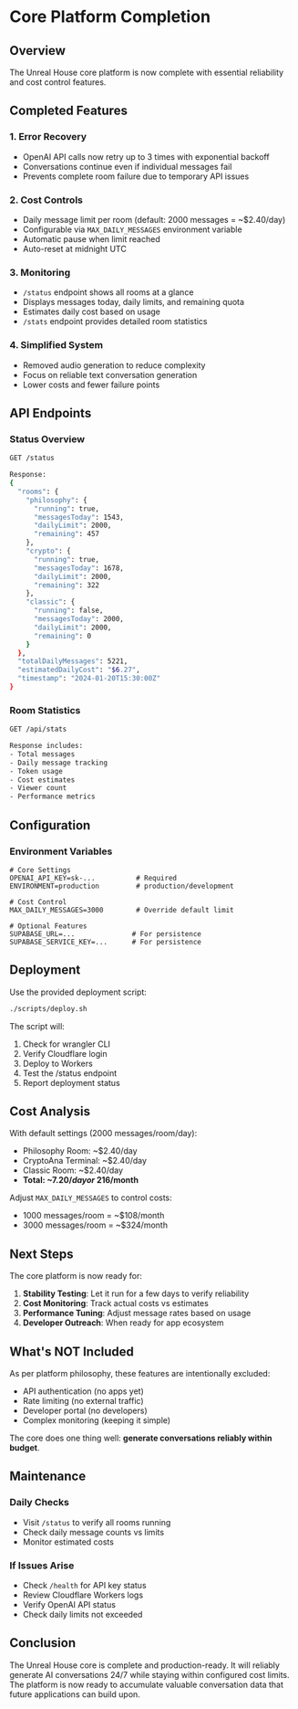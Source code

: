 # Core Platform Completion

## Overview

The Unreal House core platform is now complete with essential reliability and cost control features.

## Completed Features

### 1. Error Recovery
- OpenAI API calls now retry up to 3 times with exponential backoff
- Conversations continue even if individual messages fail
- Prevents complete room failure due to temporary API issues

### 2. Cost Controls
- Daily message limit per room (default: 2000 messages = ~$2.40/day)
- Configurable via `MAX_DAILY_MESSAGES` environment variable
- Automatic pause when limit reached
- Auto-reset at midnight UTC

### 3. Monitoring
- `/status` endpoint shows all rooms at a glance
- Displays messages today, daily limits, and remaining quota
- Estimates daily cost based on usage
- `/stats` endpoint provides detailed room statistics

### 4. Simplified System
- Removed audio generation to reduce complexity
- Focus on reliable text conversation generation
- Lower costs and fewer failure points

## API Endpoints

### Status Overview
```bash
GET /status

Response:
{
  "rooms": {
    "philosophy": {
      "running": true,
      "messagesToday": 1543,
      "dailyLimit": 2000,
      "remaining": 457
    },
    "crypto": {
      "running": true,
      "messagesToday": 1678,
      "dailyLimit": 2000,
      "remaining": 322
    },
    "classic": {
      "running": false,
      "messagesToday": 2000,
      "dailyLimit": 2000,
      "remaining": 0
    }
  },
  "totalDailyMessages": 5221,
  "estimatedDailyCost": "$6.27",
  "timestamp": "2024-01-20T15:30:00Z"
}
```

### Room Statistics
```bash
GET /api/stats

Response includes:
- Total messages
- Daily message tracking
- Token usage
- Cost estimates
- Viewer count
- Performance metrics
```

## Configuration

### Environment Variables
```env
# Core Settings
OPENAI_API_KEY=sk-...          # Required
ENVIRONMENT=production         # production/development

# Cost Control
MAX_DAILY_MESSAGES=3000        # Override default limit

# Optional Features
SUPABASE_URL=...              # For persistence
SUPABASE_SERVICE_KEY=...      # For persistence
```

## Deployment

Use the provided deployment script:
```bash
./scripts/deploy.sh
```

The script will:
1. Check for wrangler CLI
2. Verify Cloudflare login
3. Deploy to Workers
4. Test the /status endpoint
5. Report deployment status

## Cost Analysis

With default settings (2000 messages/room/day):
- Philosophy Room: ~$2.40/day
- CryptoAna Terminal: ~$2.40/day
- Classic Room: ~$2.40/day
- **Total: ~$7.20/day or ~$216/month**

Adjust `MAX_DAILY_MESSAGES` to control costs:
- 1000 messages/room = ~$108/month
- 3000 messages/room = ~$324/month

## Next Steps

The core platform is now ready for:

1. **Stability Testing**: Let it run for a few days to verify reliability
2. **Cost Monitoring**: Track actual costs vs estimates
3. **Performance Tuning**: Adjust message rates based on usage
4. **Developer Outreach**: When ready for app ecosystem

## What's NOT Included

As per platform philosophy, these features are intentionally excluded:
- API authentication (no apps yet)
- Rate limiting (no external traffic)
- Developer portal (no developers)
- Complex monitoring (keeping it simple)

The core does one thing well: **generate conversations reliably within budget**.

## Maintenance

### Daily Checks
- Visit `/status` to verify all rooms running
- Check daily message counts vs limits
- Monitor estimated costs

### If Issues Arise
- Check `/health` for API key status
- Review Cloudflare Workers logs
- Verify OpenAI API status
- Check daily limits not exceeded

## Conclusion

The Unreal House core is complete and production-ready. It will reliably generate AI conversations 24/7 while staying within configured cost limits. The platform is now ready to accumulate valuable conversation data that future applications can build upon.